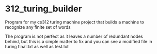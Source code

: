 # 312_turing_builder
Program for my cs312 turing machine project that builds a machine to recognize any finite set of words

The program is not perfect as it leaves a number of redundant nodes behind, but this is a simple matter to fix and you can see a modified file in turing final.txt as well as test.txt
